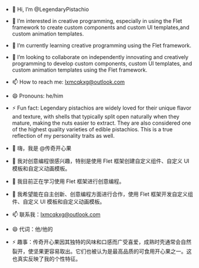 - 👋 Hi, I’m @LegendaryPistachio
- 👀 I’m interested in creative programming, especially in using the Flet framework to create custom components and custom UI templates,and custom animation templates.
- 🌱 I’m currently learning creative programming using the Flet framework.
- 💞️ I’m looking to collaborate on independently innovating and creatively programming to develop custom components, custom UI templates, and custom animation templates using the Flet framework.
- 📫 How to reach me: lxmcqkxg@outlook.com
- 😄 Pronouns: he/him
- ⚡ Fun fact: Legendary pistachios are widely loved for their unique flavor and texture, with shells that typically split open naturally when they mature, making the nuts easier to extract. They are also considered one of the highest quality varieties of edible pistachios. This is a true reflection of my personality traits as well.

- 👋 嗨，我是 @传奇开心果
- 👀 我对创意编程很感兴趣，特别是使用 Flet 框架创建自定义组件、自定义 UI 模板和自定义动画模板。
- 🌱 我目前正在学习使用 Flet 框架进行创意编程。
- 💞️ 我希望能在自主创新、创意编程方面进行合作，使用 Flet 框架开发自定义组件、自定义 UI 模板和自定义动画模板。
- 📫 联系我：lxmcqkxg@outlook.com
- 😄 代词：他/他的
- ⚡ 趣事：传奇开心果因其独特的风味和口感而广受喜爱，成熟时壳通常会自然裂开，使坚果更容易取出。它们也被认为是最高品质的可食用开心果之一。这也真实反映了我的个性特征。

